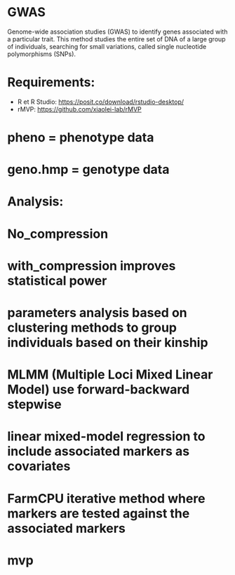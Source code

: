 # GWAS
Genome-wide association studies (GWAS) to identify genes associated with a particular trait. This method studies the entire set of DNA of a large group of individuals, searching for small variations, called single nucleotide polymorphisms (SNPs).
# Requirements:
- R et R Studio: https://posit.co/download/rstudio-desktop/
- rMVP: https://github.com/xiaolei-lab/rMVP
# pheno = phenotype data
# geno.hmp = genotype data
# Analysis:
# No_compression  
# with_compression improves statistical power
# parameters analysis based on clustering methods to group individuals based on their kinship
# MLMM (Multiple Loci Mixed Linear Model) use forward-backward stepwise
# linear mixed-model regression to include associated markers as covariates 
# FarmCPU iterative method where markers are tested against the associated markers
# mvp 
